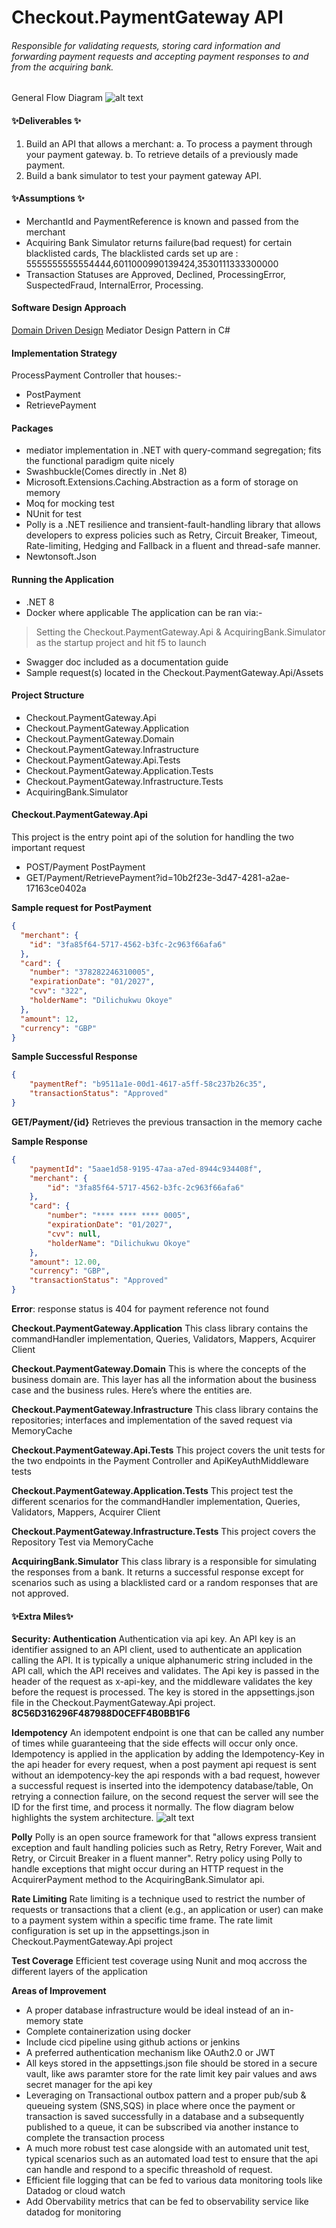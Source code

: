 # Checkout.PaymentGateway API
###### Responsible for validating requests, storing card information and forwarding payment requests and accepting payment responses to and from the acquiring bank.

General Flow Diagram
![alt text](https://www.websequencediagrams.com/cgi-bin/cdraw?lz=SWRlbXBvdGVuY3kKCkNsaWVudC0-U2VydmVyOiBQb3N0L1Bvc3RQYXltZW50e2kAJAota2V5Onh4eHh9Cm5vdGUgcmlnaHQgb2YgADUIUmVxdWVzdCBpcyBub24tADIJdChQcm9jZXNzIHRoZSBwAFQGKQoKAG8GLT4AgH8GOiA0MDAgKE5vIABpCyBrZXkAHwtEYXRhYmFzZToyMDA6IACBHQcgQ29uZmlybWVkCgCBAhcAgVgGIGhhcyBhbHJlYWR5IHNlZW4AgQoFAF4PLFxuAIE8DACBOgosXG4gRG8gbm90IHAAgUcHAIFDBwBvB292ZXIgAIFDCFJldHJ5AIIJCACCLjkAghERMjAwICgAgWgPYXRpb24pCg&s=default)


#### ✨Deliverables ✨
1. Build an API that allows a merchant:
a. To process a payment through your payment gateway.
b. To retrieve details of a previously made payment.
2. Build a bank simulator to test your payment gateway API.

#### ✨Assumptions ✨
- MerchantId and PaymentReference is known and passed from the merchant
- Acquiring Bank Simulator returns failure(bad request) for certain blacklisted cards, The blacklisted cards set up are : 5555555555554444,6011000990139424,3530111333300000
- Transaction Statuses are Approved, Declined, ProcessingError, SuspectedFraud, InternalError, Processing.

#### Software Design Approach
[Domain Driven Design](https://learn.microsoft.com/en-us/archive/msdn-magazine/2009/february/best-practice-an-introduction-to-domain-driven-design/) 
Mediator Design Pattern in C#

#### Implementation Strategy
ProcessPayment Controller that houses:-
- PostPayment
- RetrievePayment

#### Packages
- mediator implementation in .NET with query-command segregation; fits the functional paradigm quite nicely
- Swashbuckle(Comes directly in .Net 8)
- Microsoft.Extensions.Caching.Abstraction as a form of storage on memory
- Moq for mocking test 
- NUnit for test
- Polly is a .NET resilience and transient-fault-handling library that allows developers to express policies such as Retry, Circuit Breaker, Timeout, Rate-limiting, Hedging and Fallback in a fluent and thread-safe manner.
-  Newtonsoft.Json

#### Running the Application
- .NET 8
- Docker where applicable
The application can be ran via:-
> Setting the Checkout.PaymentGateway.Api & AcquiringBank.Simulator as the startup project and hit f5 to launch 
- Swagger doc included as a documentation guide
- Sample request(s) located in the Checkout.PaymentGateway.Api/Assets

#### Project Structure
- Checkout.PaymentGateway.Api
- Checkout.PaymentGateway.Application
- Checkout.PaymentGateway.Domain
- Checkout.PaymentGateway.Infrastructure
- Checkout.PaymentGateway.Api.Tests
- Checkout.PaymentGateway.Application.Tests
- Checkout.PaymentGateway.Infrastructure.Tests
- AcquiringBank.Simulator

#### Checkout.PaymentGateway.Api
This project is the entry point api of the solution for handling the two important request
- POST/Payment PostPayment
- GET/Payment/RetrievePayment?id=10b2f23e-3d47-4281-a2ae-17163ce0402a

**Sample request for PostPayment**
```json
{
  "merchant": {
    "id": "3fa85f64-5717-4562-b3fc-2c963f66afa6"
  },
  "card": {
    "number": "378282246310005",
    "expirationDate": "01/2027",
    "cvv": "322",
    "holderName": "Dilichukwu Okoye"
  },
  "amount": 12,
  "currency": "GBP"
}
```

**Sample Successful Response**
```json
{
    "paymentRef": "b9511a1e-00d1-4617-a5ff-58c237b26c35",
    "transactionStatus": "Approved"
}
```

**GET/Payment/{id}**
Retrieves the previous transaction in the memory cache

**Sample Response**
```json
{
    "paymentId": "5aae1d58-9195-47aa-a7ed-8944c934408f",
    "merchant": {
        "id": "3fa85f64-5717-4562-b3fc-2c963f66afa6"
    },
    "card": {
        "number": "**** **** **** 0005",
        "expirationDate": "01/2027",
        "cvv": null,
        "holderName": "Dilichukwu Okoye"
    },
    "amount": 12.00,
    "currency": "GBP",
    "transactionStatus": "Approved"
}
```

**Error**: response status is 404 for payment reference not found

**Checkout.PaymentGateway.Application**
This class library contains the commandHandler implementation, Queries, Validators, Mappers, Acquirer Client 

**Checkout.PaymentGateway.Domain**
This is where the concepts of the business domain are. This layer has all the information about the business case and the business rules. Here’s where the entities are. 

**Checkout.PaymentGateway.Infrastructure**
This class library contains the repositories; interfaces and implementation of the saved request via MemoryCache

**Checkout.PaymentGateway.Api.Tests**
This project covers the unit tests for the two endpoints in the Payment Controller and ApiKeyAuthMiddleware tests

**Checkout.PaymentGateway.Application.Tests**
This project test the different scenarios for the commandHandler implementation, Queries, Validators, Mappers, Acquirer Client

**Checkout.PaymentGateway.Infrastructure.Tests**
This project covers the Repository Test via MemoryCache

**AcquiringBank.Simulator**
This class library is a responsible for simulating the responses from a bank.
It returns a successful response except for scenarios such as using a blacklisted card or a random responses that are not approved.

#### ✨Extra  Miles✨ 
**Security: Authentication**
Authentication via api key. An API key is an identifier assigned to an API client, used to authenticate an application calling the API. It is typically a unique alphanumeric string included in the API call, which the API receives and validates.
The Api key is passed in the header of the request as x-api-key, and the middleware validates the key before the request is processed. The key is stored in the appsettings.json file in the Checkout.PaymentGateway.Api project. **8C56D316296F487988D0CEFF4B0BB1F6**

**Idempotency**
An idempotent endpoint is one that can be called any number of times while guaranteeing that the side effects will occur only once.
Idempotency is applied in the application by adding the Idempotency-Key in the api header for every request, when a post payment api request is sent without an idempotency-key the api responds with a bad request, however
a successful request is inserted into the idempotency database/table, On retrying a connection failure, on the second request the server will see the ID for the first time, and process it normally. The flow diagram below highlights the system architecture.
![alt text](https://www.websequencediagrams.com/cgi-bin/cdraw?lz=Q2xpZW50LT5TZXJ2ZXI6IFBvc3QvUG9zdFBheW1lbnR7aWRlbXBvdGVuY3kta2V5Onh4eHh9Cm5vdGUgcmlnaHQgb2YgADUIUmVxdWVzdCBpcyBub24tADIJdChQcm9jZXNzIHRoZSBwAFQGKQoKAG8GLT4AgH8GOiA0MDAgKE5vIABpCyBrZXkAHwtNZW1vcnkgQ2FjaGU6MjAwOiAAgSEHIENvbmZpcm1lZAoAgQYXAIFcBiBoYXMgYWxyZWFkeSBzZWVuAIEOBQBiDyxcbgCBQAwAgT4KLFxuIERvIG5vdCBwAIFLBwCBRwcAbwdvdmVyIACBRwhSZXRyeQCCDQgKCgCCNDcAghURMjAwICgAgWgPYXRpb24pCgo&s=default)

**Polly**
Polly is an open source framework for that "allows express transient exception and fault handling policies such as Retry, Retry Forever, Wait and Retry, or Circuit Breaker in a fluent manner". 
Retry policy using Polly to handle exceptions that might occur during an HTTP request in the AcquirerPayment method to the AcquiringBank.Simulator api.

**Rate Limiting**
Rate limiting is a technique used to restrict the number of requests or transactions that a client (e.g., an application or user) can make to a payment system within a specific time frame.
The rate limit configuration is set up in the appsettings.json in Checkout.PaymentGateway.Api project

**Test Coverage**
Efficient test coverage using Nunit and moq accross the different layers of the application



**Areas of Improvement**
- A proper database infrastructure would be ideal instead of an in-memory state
- Complete containerization using docker
- Include cicd pipeline using github actions or jenkins
- A preferred authentication mechanism like OAuth2.0 or JWT
- All keys stored in the appsettings.json file should be stored in a secure vault, like aws paramter store for the rate limit key pair values and aws secret manager for the api key
- Leveraging on Transactional outbox pattern and a proper pub/sub & queueing system (SNS,SQS) in place where once the payment or transaction is saved successfully in a database and a subsequently published to a queue, it can be subscribed via another instance to complete the transaction process
- A much more robust test case alongside with an automated unit test, typical scenarios such as an automated load test to ensure that the api can handle and respond to a specific threashold of request.
- Efficient file logging that can be fed to various data monitoring tools like Datadog or cloud watch
- Add Obervability metrics that can be fed to observability service like datadog for monitoring
